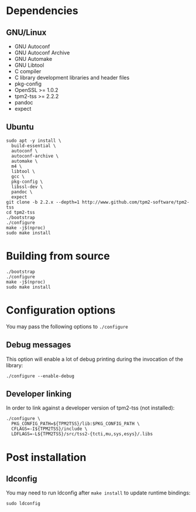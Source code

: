 # Dependencies

## GNU/Linux
* GNU Autoconf
* GNU Autoconf Archive
* GNU Automake
* GNU Libtool
* C compiler
* C library development libraries and header files
* pkg-config
* OpenSSL >= 1.0.2
* tpm2-tss >= 2.2.2
* pandoc
* expect

## Ubuntu
```
sudo apt -y install \
  build-essential \
  autoconf \
  autoconf-archive \
  automake \
  m4 \
  libtool \
  gcc \
  pkg-config \
  libssl-dev \
  pandoc \
  expect
git clone -b 2.2.x --depth=1 http://www.github.com/tpm2-software/tpm2-tss
cd tpm2-tss
./bootstrap
./configure
make -j$(nproc)
sudo make install
```

# Building from source
```
./bootstrap
./configure
make -j$(nproc)
sudo make install
```

# Configuration options
You may pass the following options to `./configure`

## Debug messages
This option will enable a lot of debug printing during the invocation of the
library:
```
./configure --enable-debug
```

## Developer linking
In order to link against a developer version of tpm2-tss (not installed):
```
./configure \
  PKG_CONFIG_PATH=${TPM2TSS}/lib:$PKG_CONFIG_PATH \
  CFLAGS=-I${TPM2TSS}/include \
  LDFLAGS=-L${TPM2TSS}/src/tss2-{tcti,mu,sys,esys}/.libs 
```

# Post installation

## ldconfig
You may need to run ldconfig after `make install` to update runtime bindings:
```
sudo ldconfig
```

